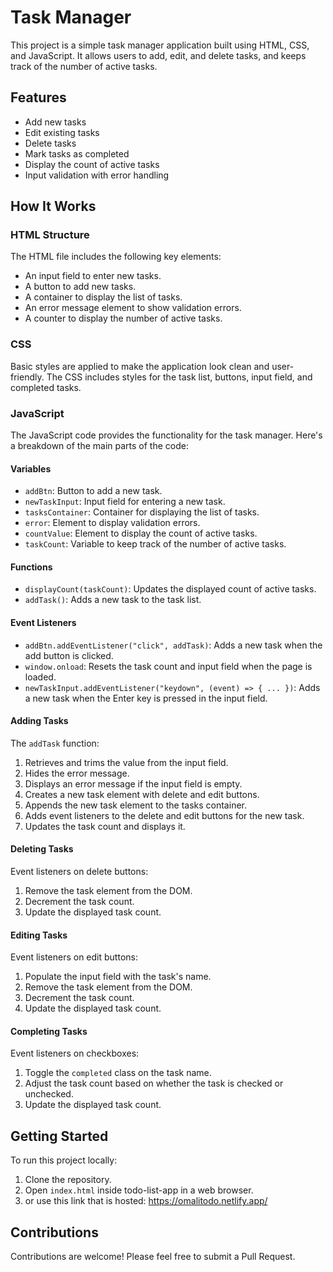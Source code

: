 # Task Manager

This project is a simple task manager application built using HTML, CSS, and JavaScript. It allows users to add, edit, and delete tasks, and keeps track of the number of active tasks.

## Features

- Add new tasks
- Edit existing tasks
- Delete tasks
- Mark tasks as completed
- Display the count of active tasks
- Input validation with error handling

## How It Works

### HTML Structure

The HTML file includes the following key elements:

- An input field to enter new tasks.
- A button to add new tasks.
- A container to display the list of tasks.
- An error message element to show validation errors.
- A counter to display the number of active tasks.

### CSS

Basic styles are applied to make the application look clean and user-friendly. The CSS includes styles for the task list, buttons, input field, and completed tasks.

### JavaScript

The JavaScript code provides the functionality for the task manager. Here's a breakdown of the main parts of the code:

#### Variables

- `addBtn`: Button to add a new task.
- `newTaskInput`: Input field for entering a new task.
- `tasksContainer`: Container for displaying the list of tasks.
- `error`: Element to display validation errors.
- `countValue`: Element to display the count of active tasks.
- `taskCount`: Variable to keep track of the number of active tasks.

#### Functions

- `displayCount(taskCount)`: Updates the displayed count of active tasks.
- `addTask()`: Adds a new task to the task list.

#### Event Listeners

- `addBtn.addEventListener("click", addTask)`: Adds a new task when the add button is clicked.
- `window.onload`: Resets the task count and input field when the page is loaded.
- `newTaskInput.addEventListener("keydown", (event) => { ... })`: Adds a new task when the Enter key is pressed in the input field.

#### Adding Tasks

The `addTask` function:

1. Retrieves and trims the value from the input field.
2. Hides the error message.
3. Displays an error message if the input field is empty.
4. Creates a new task element with delete and edit buttons.
5. Appends the new task element to the tasks container.
6. Adds event listeners to the delete and edit buttons for the new task.
7. Updates the task count and displays it.

#### Deleting Tasks

Event listeners on delete buttons:

1. Remove the task element from the DOM.
2. Decrement the task count.
3. Update the displayed task count.

#### Editing Tasks

Event listeners on edit buttons:

1. Populate the input field with the task's name.
2. Remove the task element from the DOM.
3. Decrement the task count.
4. Update the displayed task count.

#### Completing Tasks

Event listeners on checkboxes:

1. Toggle the `completed` class on the task name.
2. Adjust the task count based on whether the task is checked or unchecked.
3. Update the displayed task count.

## Getting Started

To run this project locally:

1. Clone the repository.
2. Open `index.html` inside todo-list-app in a web browser.
3. or use this link that is hosted: https://omalitodo.netlify.app/

## Contributions

Contributions are welcome! Please feel free to submit a Pull Request.
